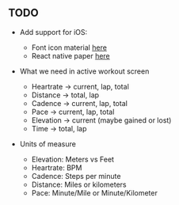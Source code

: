 ## TODO

- Add support for iOS:

  - Font icon material [here](https://github.com/oblador/react-native-vector-icons)
  - React native paper [here](https://callstack.github.io/react-native-paper/docs/guides/getting-started)

* What we need in active workout screen

  - Heartrate -> current, lap, total
  - Distance -> total, lap
  - Cadence -> current, lap, total
  - Pace -> current, lap, total
  - Elevation -> current (maybe gained or lost)
  - Time -> total, lap

* Units of measure
  - Elevation: Meters vs Feet
  - Heartrate: BPM
  - Cadence: Steps per minute
  - Distance: Miles or kilometers
  - Pace: Minute/Mile or Minute/Kilometer

